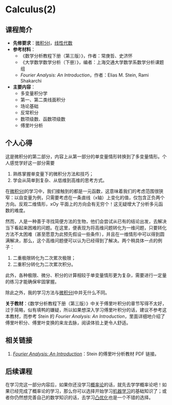 # Calculus(2)

## 课程简介

- **先修要求**：[微积分Ⅰ](../da-yi-shang/calculus-1.md)，[线性代数](../da-yi-shang/linear-algebra.md)
- **参考材料**：
    - 《数学分析教程下册（第三版）》，作者：常庚哲、史济怀
    - 《大学数学数学分析（下册）》，编者：上海交通大学数学系数学分析课题组
    - *Fourier Analysis: An Introduction*，作者：Elias M. Stein, Rami Shakarchi
- **主要内容**：
    - 多变量积分学
    - 第一、第二类线面积分
    - 场论基础
    - 反常积分
    - 数项级数、函数项级数
    - 傅里叶分析

## 个人心得

这是微积分的第二部分，内容上从第一部分的单变量情形转换到了多变量情形。个人感觉学好这一部分需要

1. 熟练掌握单变量下的微积分方法和技巧；
2. 学会从简单到复杂、从低维到高维的思考方式。

在[微积分Ⅰ](../da-yi-shang/calculus-1.md)的学习中，我们接触到的都是一元函数，这意味着我们的考虑范围很狭窄：以自变量为例，只需要考虑在一条直线（x轴）上变化的值，仅包含正负两个方向。反观二维情形，xOy 平面上的方向会有无穷个！这无疑增大了分析多元函数的难度。

然而，人是一种善于寻找简便方法的生物，他们会尝试从已有的结论出发，去解决当下看起来困难的问题。在这里，便表现为将高维问题转化为一维问题，只要转化方法不太困难（甚至愿意为此预先假设一些条件），并且在一维情形中可以得到圆满解决，那么，这个高维问题便可以认为已经得到了解决。两个稍具体一点的例子：

1. 二重极限转化为二次累次极限；
2. 二重积分转化为二次累次积分。

此外，各种极限、微分、积分的计算相较于单变量情形更为复杂，需要进行一定量的练习才能确保牢固掌握。

除此之外，我的学习方法与[微积分Ⅰ](../da-yi-shang/calculus-1.md)中并无什么不同。

**关于教材**：《数学分析教程下册（第三版）》中关于傅里叶积分的章节写得不太好，过于简略，似有填鸭的嫌疑，所以如果想深入学习傅里叶积分的话，建议不参考这本教材，而参考 Stein 的 *Fourier Analysis: An Introduction*，里面详细地介绍了傅里叶积分、傅里叶变换的来龙去脉，阅读体验上更令人舒适。

## 相关链接

1. [*Fourier Analysis: An Introduction*](http://kryakin.site/am2/Stein-Shakarchi-1-Fourier_Analysis.pdf)：Stein 的傅里叶分析教材 PDF 链接。

## 后续课程

在学习完这一部分内容后，如果你还没学习[概率论](./probability.md)的话，就先去学学概率论吧！如果已经完成了概率论的学习，那么你可以选择开始学习[机器学习](./machine-learning.md)的基础知识了；或者你仍然想完善自己的数学知识的话，去学习[凸优化](../da-yi-shu-jia/convex-optimization.md)也是一个不错的选择。
